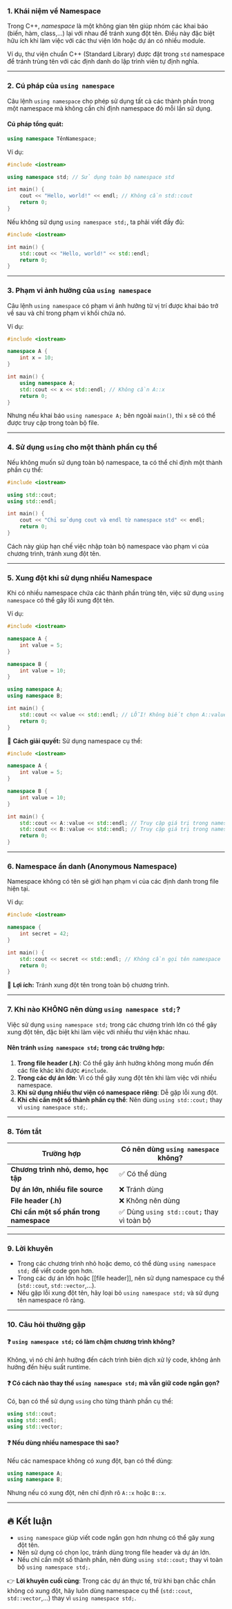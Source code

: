 ### 1. **Khái niệm về Namespace**

Trong C++, _namespace_ là một không gian tên giúp nhóm các khai báo (biến, hàm, class,...) lại với nhau để tránh xung đột tên. Điều này đặc biệt hữu ích khi làm việc với các thư viện lớn hoặc dự án có nhiều module.

Ví dụ, thư viện chuẩn C++ (Standard Library) được đặt trong `std` namespace để tránh trùng tên với các định danh do lập trình viên tự định nghĩa.

---

### 2. **Cú pháp của `using namespace`**

Câu lệnh `using namespace` cho phép sử dụng tất cả các thành phần trong một namespace mà không cần chỉ định namespace đó mỗi lần sử dụng.

#### **Cú pháp tổng quát**:

```cpp
using namespace TênNamespace;
```

Ví dụ:

```cpp
#include <iostream>

using namespace std; // Sử dụng toàn bộ namespace std

int main() {
    cout << "Hello, world!" << endl; // Không cần std::cout
    return 0;
}
```

Nếu không sử dụng `using namespace std;`, ta phải viết đầy đủ:

```cpp
#include <iostream>

int main() {
    std::cout << "Hello, world!" << std::endl;
    return 0;
}
```

---

### 3. **Phạm vi ảnh hưởng của `using namespace`**

Câu lệnh `using namespace` có phạm vi ảnh hưởng từ vị trí được khai báo trở về sau và chỉ trong phạm vi khối chứa nó.

Ví dụ:

```cpp
#include <iostream>

namespace A {
    int x = 10;
}

int main() {
    using namespace A;
    std::cout << x << std::endl; // Không cần A::x
    return 0;
}
```

Nhưng nếu khai báo `using namespace A;` bên ngoài `main()`, thì `x` sẽ có thể được truy cập trong toàn bộ file.

---

### 4. **Sử dụng `using` cho một thành phần cụ thể**

Nếu không muốn sử dụng toàn bộ namespace, ta có thể chỉ định một thành phần cụ thể:

```cpp
#include <iostream>

using std::cout;
using std::endl;

int main() {
    cout << "Chỉ sử dụng cout và endl từ namespace std" << endl;
    return 0;
}
```

Cách này giúp hạn chế việc nhập toàn bộ namespace vào phạm vi của chương trình, tránh xung đột tên.

---

### 5. **Xung đột khi sử dụng nhiều Namespace**

Khi có nhiều namespace chứa các thành phần trùng tên, việc sử dụng `using namespace` có thể gây lỗi xung đột tên.

Ví dụ:

```cpp
#include <iostream>

namespace A {
    int value = 5;
}

namespace B {
    int value = 10;
}

using namespace A;
using namespace B;

int main() {
    std::cout << value << std::endl; // LỖI! Không biết chọn A::value hay B::value
    return 0;
}
```

🔹 **Cách giải quyết:** Sử dụng namespace cụ thể:

```cpp
#include <iostream>

namespace A {
    int value = 5;
}

namespace B {
    int value = 10;
}

int main() {
    std::cout << A::value << std::endl; // Truy cập giá trị trong namespace A
    std::cout << B::value << std::endl; // Truy cập giá trị trong namespace B
    return 0;
}
```

---

### 6. **Namespace ẩn danh (Anonymous Namespace)**

Namespace không có tên sẽ giới hạn phạm vi của các định danh trong file hiện tại.

Ví dụ:

```cpp
#include <iostream>

namespace {
    int secret = 42;
}

int main() {
    std::cout << secret << std::endl; // Không cần gọi tên namespace
    return 0;
}
```

🔹 **Lợi ích:** Tránh xung đột tên trong toàn bộ chương trình.

---

### 7. **Khi nào KHÔNG nên dùng `using namespace std;`?**

Việc sử dụng `using namespace std;` trong các chương trình lớn có thể gây xung đột tên, đặc biệt khi làm việc với nhiều thư viện khác nhau.

#### **Nên tránh `using namespace std;` trong các trường hợp:**

1. **Trong file header (.h)**: Có thể gây ảnh hưởng không mong muốn đến các file khác khi được `#include`.
2. **Trong các dự án lớn**: Vì có thể gây xung đột tên khi làm việc với nhiều namespace.
3. **Khi sử dụng nhiều thư viện có namespace riêng**: Dễ gặp lỗi xung đột.
4. **Khi chỉ cần một số thành phần cụ thể**: Nên dùng `using std::cout;` thay vì `using namespace std;`.

---

### 8. **Tóm tắt**

|**Trường hợp**|**Có nên dùng `using namespace` không?**|
|---|---|
|**Chương trình nhỏ, demo, học tập**|✅ Có thể dùng|
|**Dự án lớn, nhiều file source**|❌ Tránh dùng|
|**File header (.h)**|❌ Không nên dùng|
|**Chỉ cần một số phần trong namespace**|✅ Dùng `using std::cout;` thay vì toàn bộ|

---

### 9. **Lời khuyên**

- Trong các chương trình nhỏ hoặc demo, có thể dùng `using namespace std;` để viết code gọn hơn.
- Trong các dự án lớn hoặc [[file header]], nên sử dụng namespace cụ thể (`std::cout`, `std::vector`,...).
- Nếu gặp lỗi xung đột tên, hãy loại bỏ `using namespace std;` và sử dụng tên namespace rõ ràng.

---

### 10. **Câu hỏi thường gặp**

#### ❓ `using namespace std;` có làm chậm chương trình không?

Không, vì nó chỉ ảnh hưởng đến cách trình biên dịch xử lý code, không ảnh hưởng đến hiệu suất runtime.

#### ❓ Có cách nào thay thế `using namespace std;` mà vẫn giữ code ngắn gọn?

Có, bạn có thể sử dụng `using` cho từng thành phần cụ thể:

```cpp
using std::cout;
using std::endl;
using std::vector;
```

#### ❓ Nếu dùng nhiều namespace thì sao?

Nếu các namespace không có xung đột, bạn có thể dùng:

```cpp
using namespace A;
using namespace B;
```

Nhưng nếu có xung đột, nên chỉ định rõ `A::x` hoặc `B::x`.

---

## 🔥 **Kết luận**

- `using namespace` giúp viết code ngắn gọn hơn nhưng có thể gây xung đột tên.
- Nên sử dụng có chọn lọc, tránh dùng trong file header và dự án lớn.
- Nếu chỉ cần một số thành phần, nên dùng `using std::cout;` thay vì toàn bộ `using namespace std;`.

👉 **Lời khuyên cuối cùng**: Trong các dự án thực tế, trừ khi bạn chắc chắn không có xung đột, hãy luôn dùng namespace cụ thể (`std::cout`, `std::vector`,...) thay vì `using namespace std;`.